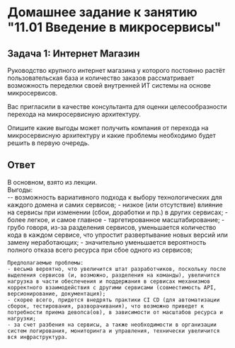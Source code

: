 # Домашнее задание к занятию "11.01 Введение в микросервисы"

## Задача 1: Интернет Магазин

Руководство крупного интернет магазина у которого постоянно растёт пользовательская база и количество заказов рассматривает возможность переделки своей внутренней ИТ системы на основе микросервисов. 

Вас пригласили в качестве консультанта для оценки целесообразности перехода на микросервисную архитектуру. 

Опишите какие выгоды может получить компания от перехода на микросервисную архитектуру и какие проблемы необходимо будет решить в первую очередь.


## Ответ 

В основном, взято из лекции.  
    Выгоды:   
    -- возможность вариативного подхода к выбору технологических для каждого домена и самих сервисов;
    - низкое (или отсутствие) влияние на сервисы при изменении (сбои, доработки и пр.) в других сервисах; 
    - более легкое, и самое главное - таргетированное масштабирование;
    - грубо говоря, из-за разделения сервисов, уменьшается количество кода в каждом сервисе, что упростит развертывание новых версий или замену неработающих; 
    - значительно уменьшается вероятность полного отказа всего ресурса при сбое одного из сервисов;
    
    Предполагаемые проблемы:
    - весьма вероятно, что увеличится штат разработчиков, поскольку после выделения сервисов (и, возможно, разделения на команды), увеличится нагрузка в части обеспечения и поддержания в сервисах механизмов корректного взаимодействия с другими сервисами (совместимость API, версионирование, документация);
    - скорее всего, придется внедрять практики CI CD (для автоматизации сборок, тестирования, разворачивания), что возможно приведет к потребности приема девопса(ов), в зависимости от масштабов ресурса и нагрузки;
    - за счет разбения на сервисы, а также необходимости в организации систем логирования, мониторинга и управления, технически увеличится вся инфраструктура. 
